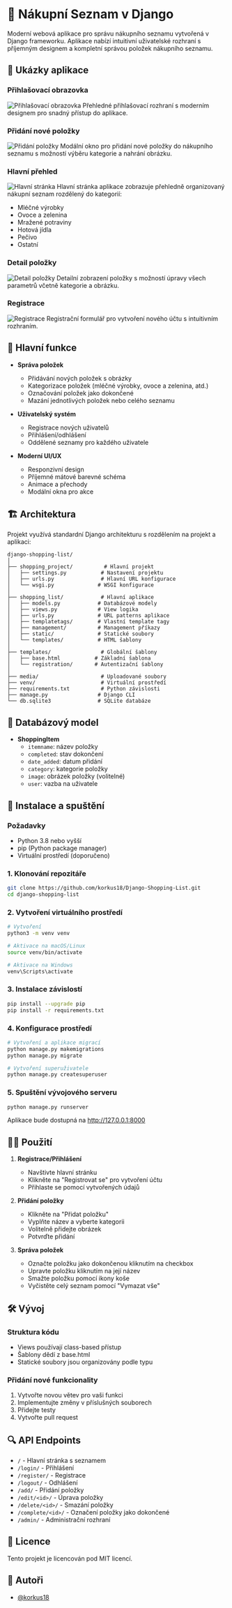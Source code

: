 # 🛒 Nákupní Seznam v Django

Moderní webová aplikace pro správu nákupního seznamu vytvořená v Django frameworku. Aplikace nabízí intuitivní uživatelské rozhraní s příjemným designem a kompletní správou položek nákupního seznamu.

## 📸 Ukázky aplikace

### Přihlašovací obrazovka
![Přihlašovací obrazovka](.github/images/login.png)
Přehledné přihlašovací rozhraní s moderním designem pro snadný přístup do aplikace.

### Přidání nové položky
![Přidání položky](.github/images/add-item.png)
Modální okno pro přidání nové položky do nákupního seznamu s možností výběru kategorie a nahrání obrázku.

### Hlavní přehled
![Hlavní stránka](.github/images/main.png)
Hlavní stránka aplikace zobrazuje přehledně organizovaný nákupní seznam rozdělený do kategorií:
- Mléčné výrobky
- Ovoce a zelenina
- Mražené potraviny
- Hotová jídla
- Pečivo
- Ostatní

### Detail položky
![Detail položky](.github/images/detail.png)
Detailní zobrazení položky s možností úpravy všech parametrů včetně kategorie a obrázku.

### Registrace
![Registrace](.github/images/register.png)
Registrační formulář pro vytvoření nového účtu s intuitivním rozhraním.

## 🌟 Hlavní funkce

- **Správa položek**
  - Přidávání nových položek s obrázky
  - Kategorizace položek (mléčné výrobky, ovoce a zelenina, atd.)
  - Označování položek jako dokončené
  - Mazání jednotlivých položek nebo celého seznamu

- **Uživatelský systém**
  - Registrace nových uživatelů
  - Přihlášení/odhlášení
  - Oddělené seznamy pro každého uživatele

- **Moderní UI/UX**
  - Responzivní design
  - Příjemné mátové barevné schéma
  - Animace a přechody
  - Modální okna pro akce

## 🏗 Architektura

Projekt využívá standardní Django architekturu s rozdělením na projekt a aplikaci:

```
django-shopping-list/
│
├── shopping_project/          # Hlavní projekt
│   ├── settings.py           # Nastavení projektu
│   ├── urls.py               # Hlavní URL konfigurace
│   └── wsgi.py              # WSGI konfigurace
│
├── shopping_list/            # Hlavní aplikace
│   ├── models.py            # Databázové modely
│   ├── views.py             # View logika
│   ├── urls.py              # URL patterns aplikace
│   ├── templatetags/        # Vlastní template tagy
│   ├── management/          # Management příkazy
│   ├── static/              # Statické soubory
│   └── templates/           # HTML šablony
│
├── templates/                # Globální šablony
│   ├── base.html           # Základní šablona
│   └── registration/       # Autentizační šablony
│
├── media/                    # Uploadované soubory
├── venv/                     # Virtuální prostředí
├── requirements.txt          # Python závislosti
├── manage.py                # Django CLI
└── db.sqlite3               # SQLite databáze
```

## 💾 Databázový model

- **ShoppingItem**
  - `itemname`: název položky
  - `completed`: stav dokončení
  - `date_added`: datum přidání
  - `category`: kategorie položky
  - `image`: obrázek položky (volitelné)
  - `user`: vazba na uživatele

## 🚀 Instalace a spuštění

### Požadavky
- Python 3.8 nebo vyšší
- pip (Python package manager)
- Virtuální prostředí (doporučeno)

### 1. Klonování repozitáře
```bash
git clone https://github.com/korkus18/Django-Shopping-List.git
cd django-shopping-list
```

### 2. Vytvoření virtuálního prostředí
```bash
# Vytvoření
python3 -m venv venv

# Aktivace na macOS/Linux
source venv/bin/activate

# Aktivace na Windows
venv\Scripts\activate
```

### 3. Instalace závislostí
```bash
pip install --upgrade pip
pip install -r requirements.txt
```

### 4. Konfigurace prostředí
```bash
# Vytvoření a aplikace migrací
python manage.py makemigrations
python manage.py migrate

# Vytvoření superuživatele
python manage.py createsuperuser
```

### 5. Spuštění vývojového serveru
```bash
python manage.py runserver
```

Aplikace bude dostupná na http://127.0.0.1:8000

## 👩‍💻 Použití

1. **Registrace/Přihlášení**
   - Navštivte hlavní stránku
   - Klikněte na "Registrovat se" pro vytvoření účtu
   - Přihlaste se pomocí vytvořených údajů

2. **Přidání položky**
   - Klikněte na "Přidat položku"
   - Vyplňte název a vyberte kategorii
   - Volitelně přidejte obrázek
   - Potvrďte přidání

3. **Správa položek**
   - Označte položku jako dokončenou kliknutím na checkbox
   - Upravte položku kliknutím na její název
   - Smažte položku pomocí ikony koše
   - Vyčistěte celý seznam pomocí "Vymazat vše"

## 🛠 Vývoj

### Struktura kódu
- Views používají class-based přístup
- Šablony dědí z base.html
- Statické soubory jsou organizovány podle typu

### Přidání nové funkcionality
1. Vytvořte novou větev pro vaši funkci
2. Implementujte změny v příslušných souborech
3. Přidejte testy
4. Vytvořte pull request

## 🔍 API Endpoints

- `/` - Hlavní stránka s seznamem
- `/login/` - Přihlášení
- `/register/` - Registrace
- `/logout/` - Odhlášení
- `/add/` - Přidání položky
- `/edit/<id>/` - Úprava položky
- `/delete/<id>/` - Smazání položky
- `/complete/<id>/` - Označení položky jako dokončené
- `/admin/` - Administrační rozhraní

## 📝 Licence

Tento projekt je licencován pod MIT licencí.

## 👥 Autoři

- [@korkus18](https://github.com/korkus18) 

